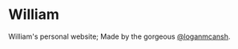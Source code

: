 # William
William's personal website; Made by the gorgeous [@loganmcansh](http://github.com/loganmcansh).
